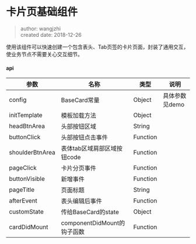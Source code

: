 # 卡片页基础组件

> author: wangjzhi <br>
> created date: 2018-12-26

使用该组件可以快速创建一个包含表头、Tab页签的卡片页面，封装了通用交互，使业务节点不需要关心交互细节。

#### api

| 参数      | 名称 | 类型 | 说明 |
| --------- | ---- | ---- | ---- |
| config | BaseCard常量 | Object | 具体参数见demo | |
| initTemplate | 模板加载方法 | Object | |
| headBtnArea | 头部按钮区域 | String | |
| buttonClick | 头部按钮点击事件 | Function | |
| shoulderBtnArea | 表体tab区域肩部区域按钮code | Function | |
| pageClick | 卡片分页事件 | Function | |
| buttonVisible | 新增事件 | Function | |
| pageTitle | 页面标题 | String | |
| afterEvent | 表头编辑后事件 | Function | |
| customState | 传给BaseCard的state | Object |  |
| cardDidMount | componentDidMount的钩子函数 | Function |  |



